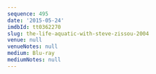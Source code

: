 ```yaml
---
sequence: 495
date: '2015-05-24'
imdbId: tt0362270
slug: the-life-aquatic-with-steve-zissou-2004
venue: null
venueNotes: null
medium: Blu-ray
mediumNotes: null
---
```


